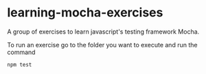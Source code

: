 # learning-mocha-exercises
A group of exercises to learn javascript's testing framework Mocha.

To run an exercise go to the folder you want to execute and run the command

```
npm test
```
